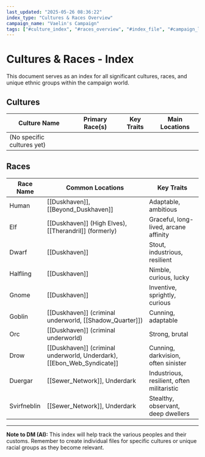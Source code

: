 ```yaml
---
last_updated: "2025-05-26 08:36:22"
index_type: "Cultures & Races Overview"
campaign_name: "Vaelin's Campaign"
tags: ["#culture_index", "#races_overview", "#index_file", "#campaign_lore", "#demographics", "#world_details"] # (NEW/ENHANCED)
---
```

# Cultures & Races - Index

This document serves as an index for all significant cultures, races, and unique ethnic groups within the campaign world.

## Cultures

| Culture Name | Primary Race(s) | Key Traits | Main Locations |
|---|---|---|---|
| (No specific cultures yet) | | | |

## Races

| Race Name | Common Locations | Key Traits |
|---|---|---|
| Human | [[Duskhaven]], [[Beyond_Duskhaven]] | Adaptable, ambitious |
| Elf | [[Duskhaven]] (High Elves), [[Therandril]] (formerly) | Graceful, long-lived, arcane affinity |
| Dwarf | [[Duskhaven]] | Stout, industrious, resilient |
| Halfling | [[Duskhaven]] | Nimble, curious, lucky |
| Gnome | [[Duskhaven]] | Inventive, sprightly, curious |
| Goblin | [[Duskhaven]] (criminal underworld, [[Shadow_Quarter]]) | Cunning, adaptable |
| Orc | [[Duskhaven]] (criminal underworld) | Strong, brutal |
| Drow | [[Duskhaven]] (criminal underworld, Underdark), [[Ebon_Web_Syndicate]] | Cunning, darkvision, often sinister |
| Duergar | [[Sewer_Network]], Underdark | Industrious, resilient, often militaristic |
| Svirfneblin | [[Sewer_Network]], Underdark | Stealthy, observant, deep dwellers |

---
**Note to DM (AI):** This index will help track the various peoples and their customs. Remember to create individual files for specific cultures or unique racial groups as they become relevant.